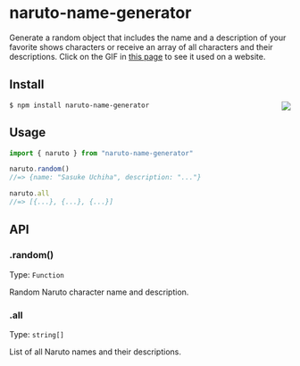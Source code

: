 # naruto-name-generator
Generate a random object that includes the name and a description of your favorite shows characters or receive an array of all characters and their descriptions. 
Click on the GIF in [this page](https://www.jenreyes.design/about) to see it used on a website.

## Install
```$ npm install naruto-name-generator```
<img align="right" src="https://github.com/tonybatts/naruto-name-generator/blob/main/images/%20naruto-standing.png">

## Usage
```js
import { naruto } from "naruto-name-generator"

naruto.random()
//=> {name: "Sasuke Uchiha", description: "..."}

naruto.all
//=> [{...}, {...}, {...}]
```
## API
### .random()
Type: ```Function```

Random Naruto character name and description.

### .all
Type: ```string[]```

List of all Naruto names and their descriptions.

